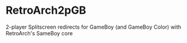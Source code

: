 # RetroArch2pGB
2-player Splitscreen redirects for GameBoy (and GameBoy Color) with RetroArch's SameBoy core
